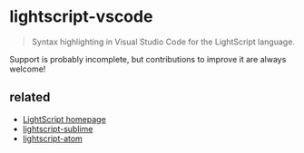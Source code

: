 # lightscript-vscode

> Syntax highlighting in Visual Studio Code for the LightScript language.

Support is probably incomplete, but contributions to improve it are always welcome!

## related

- [LightScript homepage](http://www.lightscript.org)
- [lightscript-sublime](https://github.com/lightscript/lightscript-sublime)
- [lightscript-atom](https://github.com/lightscript/lightscript-atom)

